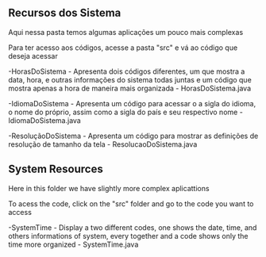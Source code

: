 ## Recursos dos Sistema

Aqui nessa pasta temos algumas aplicações um pouco mais complexas

Para ter acesso aos códigos, acesse a pasta "src" e vá ao código que deseja acessar

-HorasDoSistema - Apresenta dois códigos diferentes, um que mostra a data, hora, e outras informações do sistema todas juntas e um código que mostra apenas a hora de maneira mais organizada - HorasDoSistema.java

-IdiomaDoSistema - Apresenta um código para acessar o a sigla do idioma, o nome do próprio, assim como a sigla do país e seu respectivo nome - IdiomaDoSistema.java

-ResoluçãoDoSistema - Apresenta um código para mostrar as definições de resolução de tamanho da tela - ResolucaoDoSistema.java

## System Resources

Here in this folder we have slightly more complex aplicattions

To acess the code, click on the "src" folder and go to the code you want to access

-SystemTime - Display a two different codes, one shows the date, time, and others informations of system, every together and a code shows only the time more organized - SystemTime.java
